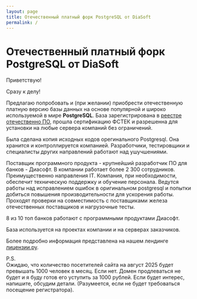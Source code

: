 ```yaml
---
layout: page
title: Отечественный платный форк PostgreSQL от DiaSoft
permalink: /
---
```


# Отечественный платный форк PostgreSQL от DiaSoft

Приветствую!

Сразу к делу!

Предлагаю попробовать и (при желании) приобрести отечественную платную версию базы данных на основе популярной и широко используемой в мире <strong>PostgreSQL</strong>. База зарегистрирована в <a href="https://reestr.digital.gov.ru/reestr/1149300/?sphrase_id=4847094">реестре отечественно ПО</a>, прошла сертификацию ФСТЕК и разрешенна для установки на любые сервера компаний без ограничений. 

Была сделана копия исходных кодов орегинального Postgresql. Она хранится и контроллируется компанией. Разработчики, тестировщики и специалисты других направлений работают над ушучшениями.

Поставщик программного продукта - крупнейший разработчик ПО для банков - Диасофт. В компании работает более 2 300 сотрудников. Преимущественно направления IT. Компания, при необходимости, обеспечит техническую поддержку и обучение персонала. Ведутся работы над исправлением ошибок в оригинальном postgresql и попытки добиться повышения производительности для ускорения работы. Проходят проверки на совместимость с поставщиками железа отечественных поставщиков и нагрузочные тесты.

8 из 10 топ банков работают с программными продуктами Диасофт.

База используется на проектах компании и на серверах заказчиков.

Более подробно информация представлена на нашем лендинге <a href="//licenses.ru/software/diasoft/databases/postgresql/">лицензии.ру</a>.


P.S.  
Ожидаю, что количество посетителей сайта на август 2025 будет превышать 1000 человек в месяц. Если нет. Домен продлеваться не будет и я буду готов его уступить за 1000 рублей. Если будет интерес, напишите, обсудим детали. (Разумеется, если не будет требоваться посещение регистратора).
